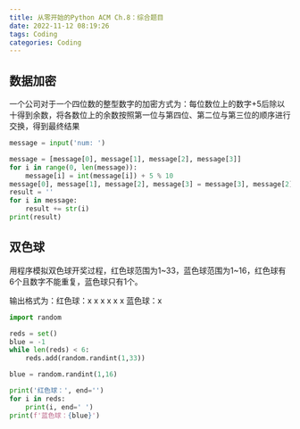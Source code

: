 ```yaml
---
title: 从零开始的Python ACM Ch.8：综合题目
date: 2022-11-12 08:19:26
tags: Coding
categories: Coding
---
```


## 数据加密

一个公司对于一个四位数的整型数字的加密方式为：每位数位上的数字+5后除以十得到余数，将各数位上的余数按照第一位与第四位、第二位与第三位的顺序进行交换，得到最终结果

```python
message = input('num: ')

message = [message[0], message[1], message[2], message[3]]
for i in range(0, len(message)):
    message[i] = int(message[i]) + 5 % 10
message[0], message[1], message[2], message[3] = message[3], message[2], message[1], message[0]
result = ''
for i in message:
    result += str(i)
print(result)

```

## 双色球

用程序模拟双色球开奖过程，红色球范围为1~33，蓝色球范围为1~16，红色球有6个且数字不能重复，蓝色球只有1个。

输出格式为：红色球：x x x x x x 蓝色球：x

```python
import random

reds = set()
blue = -1
while len(reds) < 6:
    reds.add(random.randint(1,33))

blue = random.randint(1,16)

print('红色球：', end='')
for i in reds:
    print(i, end=' ')
print(f'蓝色球：{blue}')
```

